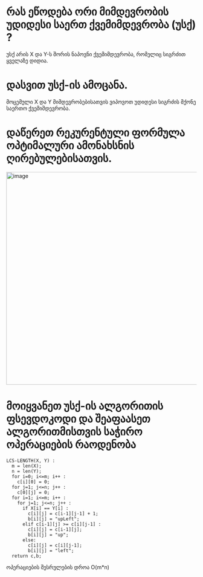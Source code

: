 # რას ეწოდება ორი მიმდევრობის უდიდესი საერთ ქვემიმდევრობა (უსქ) ?

უსქ არის X და Y-ს შორის ნაპოვნი ქვემიმდევრობა, რომელიც სიგრძით ყველაზე
დიდია.

# დასვით უსქ-ის ამოცანა.

მოცემული X და Y მიმდევრობებისათვის ვიპოვოთ უდიდესი სიგრძის მქონე საერთო ქვემიმდევრობა.

# დაწერეთ რეკურენტული ფორმულა ოპტიმალური ამონახსნის ღირებულებისათვის.

<img width="563" alt="image" src="https://github.com/user-attachments/assets/86cf4c0c-6c99-4046-ad9f-19c7bfca1394">

# მოიყვანეთ უსქ-ის ალგორითის ფსევდოკოდი და შეაფაასეთ ალგორითმისთვის საჭირო ოპერაციების რაოდენობა

```
LCS-LENGTH(X, Y) :
  m = len(X);
  n = len(Y);
  for i=0; i<=m; i++ :
    c[i][0] = 0;
  for j=1; j<=n; j++ :
    c[0][j] = 0;
  for i=1; i<=m; i++ :
    for j=1; j<=n; j++ :
      if X[i] == Y[i] :
        c[i][j] = c[i-1][j-1] + 1;
        b[i][j] = "upLeft";
      elif c[i-1][j] >= c[i][j-1] :
        c[i][j] = c[i-1][j];
        b[i][j] = "up";
      else:
        c[i][j] = c[i][j-1];
        b[i][j] = "left";
  return c,b;
```

ოპერაციების შესრულების დროა O(m*n)
